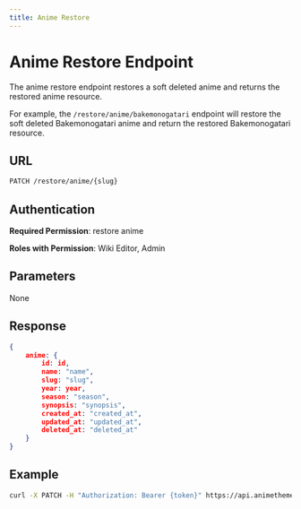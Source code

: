 ```yaml
---
title: Anime Restore
---
```


# Anime Restore Endpoint

The anime restore endpoint restores a soft deleted anime and returns the restored anime resource.

For example, the `/restore/anime/bakemonogatari` endpoint will restore the soft deleted Bakemonogatari anime and return the restored Bakemonogatari resource.

## URL

```sh
PATCH /restore/anime/{slug}
```

## Authentication

**Required Permission**: restore anime

**Roles with Permission**: Wiki Editor, Admin

## Parameters

None

## Response

```json
{
    anime: {
        id: id,
        name: "name",
        slug: "slug",
        year: year,
        season: "season",
        synopsis: "synopsis",
        created_at: "created_at",
        updated_at: "updated_at",
        deleted_at: "deleted_at"
    }
}
```

## Example

```bash
curl -X PATCH -H "Authorization: Bearer {token}" https://api.animethemes.moe/restore/anime/bakemonogatari
```
